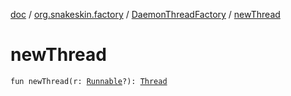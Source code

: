 [doc](../../index.md) / [org.snakeskin.factory](../index.md) / [DaemonThreadFactory](index.md) / [newThread](./new-thread.md)

# newThread

`fun newThread(r: `[`Runnable`](http://docs.oracle.com/javase/6/docs/api/java/lang/Runnable.html)`?): `[`Thread`](http://docs.oracle.com/javase/6/docs/api/java/lang/Thread.html)